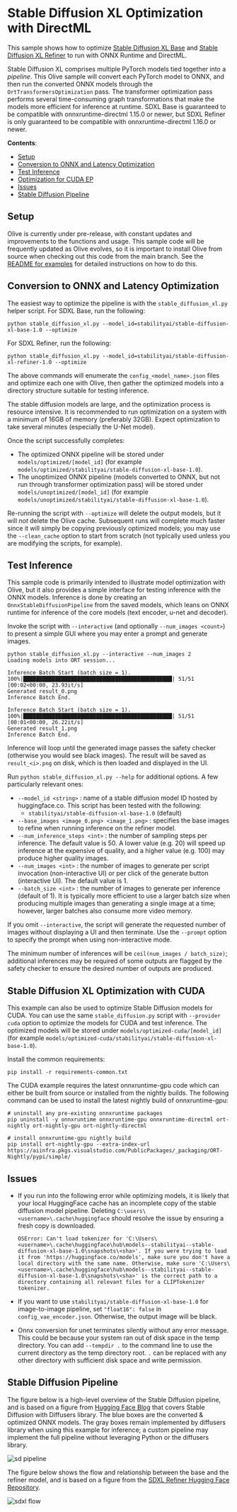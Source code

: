 # Stable Diffusion XL Optimization with DirectML <!-- omit in toc -->

This sample shows how to optimize [Stable Diffusion XL Base](https://huggingface.co/stabilityai/stable-diffusion-xl-base-1.0) and [Stable Diffusion XL Refiner](https://huggingface.co/stabilityai/stable-diffusion-xl-refiner-1.0) to run with ONNX Runtime and DirectML.

Stable Diffusion XL comprises multiple PyTorch models tied together into a *pipeline*. This Olive sample will convert each PyTorch model to ONNX, and then run the converted ONNX models through the `OrtTransformersOptimization` pass. The transformer optimization pass performs several time-consuming graph transformations that make the models more efficient for inference at runtime. SDXL Base is guaranteed to be compatible with onnxruntime-directml 1.15.0 or newer, but SDXL Refiner is only guaranteed to be compatible with onnxruntime-directml 1.16.0 or newer.

**Contents**:
- [Setup](#setup)
- [Conversion to ONNX and Latency Optimization](#conversion-to-onnx-and-latency-optimization)
- [Test Inference](#test-inference)
- [Optimization for CUDA EP](#stable-diffusion-optimization-with-cuda)
- [Issues](#issues)
- [Stable Diffusion Pipeline](#stable-diffusion-pipeline)

## Setup

Olive is currently under pre-release, with constant updates and improvements to the functions and usage. This sample code will be frequently updated as Olive evolves, so it is important to install Olive from source when checking out this code from the main branch. See the [README for examples](https://github.com/microsoft/Olive/blob/main/examples/README.md#important) for detailed instructions on how to do this.

## Conversion to ONNX and Latency Optimization

The easiest way to optimize the pipeline is with the `stable_diffusion_xl.py` helper script. For SDXL Base, run the following:

```
python stable_diffusion_xl.py --model_id=stabilityai/stable-diffusion-xl-base-1.0 --optimize
```

For SDXL Refiner, run the following:

```
python stable_diffusion_xl.py --model_id=stabilityai/stable-diffusion-xl-refiner-1.0 --optimize
```

The above commands will enumerate the `config_<model_name>.json` files and optimize each one with Olive, then gather the optimized models into a directory structure suitable for testing inference.

The stable diffusion models are large, and the optimization process is resource intensive. It is recommended to run optimization on a system with a minimum of 16GB of memory (preferably 32GB). Expect optimization to take several minutes (especially the U-Net model).

Once the script successfully completes:
- The optimized ONNX pipeline will be stored under `models/optimized/[model_id]` (for example `models/optimized/stabilityai/stable-diffusion-xl-base-1.0`).
- The unoptimized ONNX pipeline (models converted to ONNX, but not run through transformer optimization pass) will be stored under `models/unoptimized/[model_id]` (for example `models/unoptimized/stabilityai/stable-diffusion-xl-base-1.0`).

Re-running the script with `--optimize` will delete the output models, but it will *not* delete the Olive cache. Subsequent runs will complete much faster since it will simply be copying previously optimized models; you may use the `--clean_cache` option to start from scratch (not typically used unless you are modifying the scripts, for example).

## Test Inference

This sample code is primarily intended to illustrate model optimization with Olive, but it also provides a simple interface for testing inference with the ONNX models. Inference is done by creating an `OnnxStableDiffusionPipeline` from the saved models, which leans on ONNX runtime for inference of the core models (text encoder, u-net and decoder).

Invoke the script with `--interactive` (and optionally `--num_images <count>`) to present a simple GUI where you may enter a prompt and generate images.

```
python stable_diffusion_xl.py --interactive --num_images 2
Loading models into ORT session...

Inference Batch Start (batch size = 1).
100%|███████████████████████████████████████████████| 51/51 [00:02<00:00, 23.93it/s]
Generated result_0.png
Inference Batch End.

Inference Batch Start (batch size = 1).
100%|███████████████████████████████████████████████| 51/51 [00:01<00:00, 26.22it/s]
Generated result_1.png
Inference Batch End.
```

Inference will loop until the generated image passes the safety checker (otherwise you would see black images). The result will be saved as `result_<i>.png` on disk, which is then loaded and displayed in the UI.

Run `python stable_diffusion_xl.py --help` for additional options. A few particularly relevant ones:
- `--model_id <string>` : name of a stable diffusion model ID hosted by huggingface.co. This script has been tested with the following:
  - `stabilityai/stable-diffusion-xl-base-1.0` (default)
- `--base_images <image_0.png> <image_1.png>` : specifies the base images to refine when running inference on the refiner model.
- `--num_inference_steps <int>` : the number of sampling steps per inference. The default value is 50. A lower value (e.g. 20) will speed up inference at the expensive of quality, and a higher value (e.g. 100) may produce higher quality images.
- `--num_images <int>` : the number of images to generate per script invocation (non-interactive UI) or per click of the generate button (interactive UI). The default value is 1.
- `--batch_size <int>` : the number of images to generate per inference (default of 1). It is typically more efficient to use a larger batch size when producing multiple images than generating a single image at a time; however, larger batches also consume more video memory.

If you omit `--interactive`, the script will generate the requested number of images without displaying a UI and then terminate. Use the `--prompt` option to specify the prompt when using non-interactive mode.

The minimum number of inferences will be `ceil(num_images / batch_size)`; additional inferences may be required of some outputs are flagged by the safety checker to ensure the desired number of outputs are produced.

## Stable Diffusion XL Optimization with CUDA
This example can also be used to optimize Stable Diffusion models for CUDA. You can use the same `stable_diffusion.py` script with `--provider cuda` option to optimize the models for CUDA and test inference. The optimized models will be stored under `models/optimized-cuda/[model_id]` (for example `models/optimized-cuda/stabilityai/stable-diffusion-xl-base-1.0`).

Install the common requirements:
```
pip install -r requirements-common.txt
```

The CUDA example requires the latest onnxruntime-gpu code which can either be built from source or installed from the nightly builds. The following command can be used to install the latest nightly build of onnxruntime-gpu:
```
# uninstall any pre-existing onnxruntime packages
pip uninstall -y onnxruntime onnxruntime-gpu onnxruntime-directml ort-nightly ort-nightly-gpu ort-nightly-directml

# install onnxruntime-gpu nightly build
pip install ort-nightly-gpu --extra-index-url https://aiinfra.pkgs.visualstudio.com/PublicPackages/_packaging/ORT-Nightly/pypi/simple/
```

## Issues

- If you run into the following error while optimizing models, it is likely that your local HuggingFace cache has an incomplete copy of the stable diffusion model pipeline. Deleting `C:\users\<username>\.cache\huggingface` should resolve the issue by ensuring a fresh copy is downloaded.

  ```
  OSError: Can't load tokenizer for 'C:\Users\<username>\.cache\huggingface\hub\models--stabilityai--stable-diffusion-xl-base-1.0\snapshots\<sha>'. If you were trying to load it from 'https://huggingface.co/models', make sure you don't have a local directory with the same name. Otherwise, make sure 'C:\Users\<username>\.cache\huggingface\hub\models--stabilityai--stable-diffusion-xl-base-1.0\snapshots\<sha>' is the correct path to a directory containing all relevant files for a CLIPTokenizer tokenizer.
  ```

- If you want to use `stabilityai/stable-diffusion-xl-base-1.0` for image-to-image pipeline, set `"float16": false` in `config_vae_encoder.json`. Otherwise, the output image will be black.

- Onnx conversion for unet terminates silently without any error message. This could be because your system ran out of disk space in the temp directory. You can add `--tempdir .` to the command line to use the current directory as the temp directory root. `.` can be replaced with any other directory with sufficient disk space and write permission.

## Stable Diffusion Pipeline

The figure below is a high-level overview of the Stable Diffusion pipeline, and is based on a figure from [Hugging Face Blog](https://huggingface.co/blog/stable_diffusion) that covers Stable Diffusion with Diffusers library. The blue boxes are the converted & optimized ONNX models. The gray boxes remain implemented by diffusers library when using this example for inference; a custom pipeline may implement the full pipeline without leveraging Python or the diffusers library.

![sd pipeline](readme/pipeline.png)

The figure below shows the flow and relationship between the base and the refiner model, and is based on a figure from the [SDXL Refiner Hugging Face Repository](https://huggingface.co/stabilityai/stable-diffusion-xl-refiner-1.0).

![sdxl flow](readme/sdxl_flow.png)

